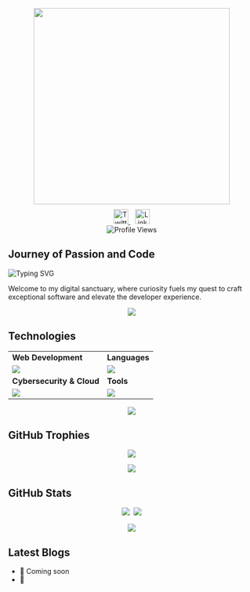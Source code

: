 <div style="text-align: center;">
  <img width="400" src="https://readme-typing-svg.herokuapp.com?font=JetBrains+Mono&weight=600&size=30&duration=3000&color=2AF7B4&width=535&lines=Hi%2C+I'm+Abinash+Patra%F0%9F%91%8B;Let's+Connect!"/>
</div>

<div align="center" style="margin-top: 10px;"> <!-- Added margin-top for spacing -->
  <a href="https://twitter.com/will-be-added-here" style="margin-right: 10px;"> <!-- Adjusted alignment -->
    <img src="https://skillicons.dev/icons?i=twitter" alt="Twitter" height="30">
  </a>
  <a href="https://www.linkedin.com/in/will-be-added-here"> <!-- Adjusted alignment -->
    <img src="https://skillicons.dev/icons?i=linkedin" alt="LinkedIn" height="30">
  </a>
</div>

<div align="center">
  <img src="https://komarev.com/ghpvc/?username=nikhil12341" alt="Profile Views">
</div>

## Journey of Passion and Code

![Typing SVG](https://readme-typing-svg.herokuapp.com?font=JetBrains+Mono&weight=600&size=30&duration=3000&color=2AF7B4&width=535&lines=Hi%2C+I'm+Abinash+Patra%F0%9F%91%8B;Let's+Connect!)

Welcome to my digital sanctuary, where curiosity fuels my quest to craft exceptional software and elevate the developer experience.



<p align="center"><img src='https://capsule-render.vercel.app/api?type=rect&color=gradient&height=2.5'/></p>

## Technologies

<table align="center">
<tr>
  <td><strong>Web Development</strong></td>
  <td><strong>Languages</strong></td>
</tr>
<tr>
  <td><img src="https://skillicons.dev/icons?i=html,css,js,react,tailwind,nodejs,bootstrap,express,firebase,mongodb"></td>
  <td><img src="https://skillicons.dev/icons?i=java,python,c&theme=dark"></td>
</tr>
<tr>
  <td><strong>Cybersecurity & Cloud</strong></td>
  <td><strong>Tools</strong></td>
</tr>
<tr>
  <td><img src="https://skillicons.dev/icons?i=linux,docker,kubernetes,azure,netlify&theme=dark"></td>
  <td><img src="https://skillicons.dev/icons?i=git,vscode,github,vim,githubactions&theme=dark"></td>
</tr>
</table>

<p align="center"><img src='https://capsule-render.vercel.app/api?type=rect&color=gradient&height=2.5'/></p>

## GitHub Trophies

<p align="center">
  <img src="https://github-profile-trophy.vercel.app/?username=nikhil12341&theme=nord&no-frame=false&no-bg=true&margin-w=4">
</p>

<p align="center"><img src='https://capsule-render.vercel.app/api?type=rect&color=gradient&height=2.5'/></p>

## GitHub Stats

<p align="center">
  <img src="https://github-readme-stats.vercel.app/api?username=nikhil12341&theme=midnight-purple" style="margin-right: 4px;">
  <img src="https://streak-stats.demolab.com/?user=nikhil12341&theme=holi-theme">
</p>

<p align="center"><img src='https://capsule-render.vercel.app/api?type=rect&color=gradient&height=2.5'/></p>

## Latest Blogs

<!-- BLOGPOSTS:START -->
- 🌮 Coming soon
- 🐋 
<!-- BLOGPOSTS:END -->

